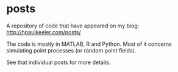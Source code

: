 # posts
A repository of code that have appeared on my blog: http://hpaulkeeler.com/posts/

The code is mostly in MATLAB, R and Python. Most of it concerns simulating point processes (or random point fields).

See that individual posts for more details. 
